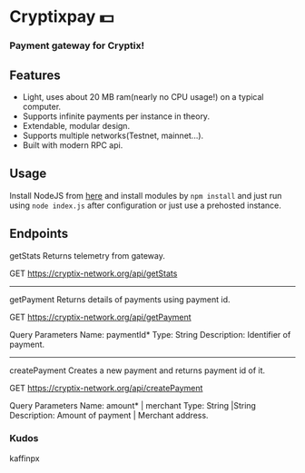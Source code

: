 # Cryptixpay 💵
### Payment gateway for Cryptix!

## Features
* Light, uses about 20 MB ram(nearly no CPU usage!) on a typical computer.
* Supports infinite payments per instance in theory.
* Extendable, modular design.
* Supports multiple networks(Testnet, mainnet...).
* Built with modern RPC api.

## Usage
Install NodeJS from [here](https://nodejs.org/) and install modules by ``npm install`` and just run using ``node index.js`` after configuration or just use a prehosted instance.

## Endpoints

getStats
Returns telemetry from gateway.

GET https://cryptix-network.org/api/getStats

----

getPayment
Returns details of payments using payment id.

GET https://cryptix-network.org/api/getPayment

Query Parameters
Name: paymentId*
Type: String
Description: Identifier of payment.

---

createPayment
Creates a new payment and returns payment id of it.

GET https://cryptix-network.org/api/createPayment

Query Parameters
Name: amount* |  merchant
Type: String |String
Description: Amount of payment | Merchant address.




### Kudos
kaffinpx
